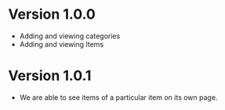 # Version 1.0.0
- Adding and viewing categories
- Adding and viewing Items
# Version 1.0.1
- We are able to see items of a particular item on its own page.
